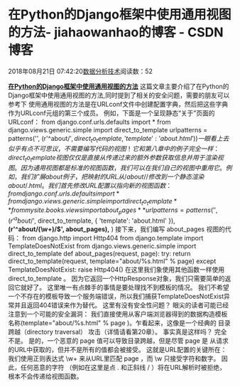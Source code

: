 
# 在Python的Django框架中使用通用视图的方法​​​​​​​ - jiahaowanhao的博客 - CSDN博客


2018年08月21日 07:42:20[数据分析技术](https://me.csdn.net/jiahaowanhao)阅读数：52


**[在Python的Django框架中使用通用视图的方法](http://cda.pinggu.org/view/26432.html)**
这篇文章主要介绍了在Python的Django框架中使用通用视图的方法,同时提到了相关的安全问题，需要的朋友可以参考下
使用通用视图的方法是在URLconf文件中创建配置字典，然后把这些字典作为URLconf元组的第三个成员。
例如，下面是一个呈现静态“关于”页面的URLconf：
from django.conf.urls.defaults import *
from django.views.generic.simple import direct_to_template
urlpatterns = patterns('',
(r'^about/$', direct_to_template, {
'template': 'about.html'
})
)
一眼看上去似乎有点不可思议，不需要编写代码的视图！ 它和第八章中的例子完全一样：direct_to_template视图仅仅是直接从传递过来的额外参数获取信息并用于渲染视图。
因为通用视图都是标准的视图函数，我们可以在我们自己的视图中重用它。 例如，我们扩展 about例子，把映射的URL从 /about//修改到一个静态渲染 about/.html 。 我们首先修改URL配置以指向新的视图函数：
from django.conf.urls.defaults import *
from django.views.generic.simple import direct_to_template
**from mysite.books.views import about_pages**
urlpatterns = patterns('',
(r'^about/$', direct_to_template, {
'template': 'about.html'
}),
**(r'^about/(\w+)/$', about_pages),**
)
接下来，我们编写 about_pages 视图的代码：
from django.http import Http404
from django.template import TemplateDoesNotExist
from django.views.generic.simple import direct_to_template
def about_pages(request, page):
try:
return direct_to_template(request, template="about/%s.html" % page)
except TemplateDoesNotExist:
raise Http404()
在这里我们象使用其他函数一样使用 direct_to_template 。 因为它返回一个HttpResponse对象，我们只需要简单的返回它就好了。 这里唯一有点棘手的事情是要处理找不到模板的情况。 我们不希望一个不存在的模板导致一个服务端错误，所以我们捕获TemplateDoesNotExist异常并且返回404错误来作为替代。
这里有没有安全性问题？
眼尖的读者可能已经注意到一个可能的安全漏洞： 我们直接使用从客户端浏览器得到的数据构造模板名称(template="about/%s.html" % page )。乍看起来，这像是一个经典的 目录跨越（directory traversal） 攻击（详情请看第20章）。 事实真是这样吗？
完全不是。 是的，一个恶意的 page 值可以导致目录跨越，但是尽管 page 是 从请求的URL中获取的，但并不是所有的值都会被接受。 这就是URL配置的关键所在： 我们使用正则表达式 \w+ 来从URL里匹配 page ，而 \w 只接受字符和数字。 因此，任何恶意的字符 （例如在这里是点 . 和正斜线 / ）将在URL解析时被拒绝，根本不会传递给视图函数。

